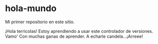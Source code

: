 # hola-mundo
Mi primer repositorio en este sitio.

¡Hola terricolas!
Estoy aprendiendo a usar este controlador de versiones. Vamo' Con muchas ganas de aprender.
A echarle candela...¡Arreee!
